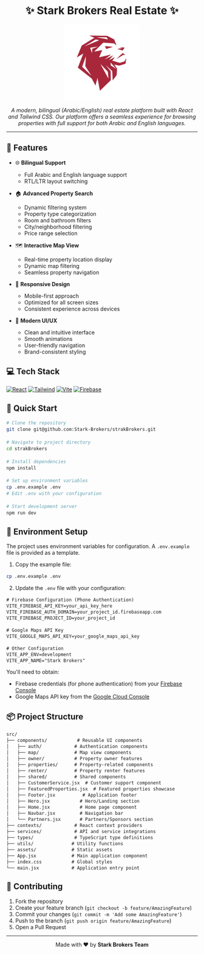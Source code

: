 <div align="center">

# ✨ Stark Brokers Real Estate ✨

<img src="src/assets/logo-nav.jpg" alt="Stark Brokers Logo" width="200"/>

*A modern, bilingual (Arabic/English) real estate platform built with React and Tailwind CSS. Our platform offers a seamless experience for browsing properties with full support for both Arabic and English languages.*

</div>

---

## 🌟 Features

- 🌐 **Bilingual Support**
  - Full Arabic and English language support
  - RTL/LTR layout switching
  
- 🏠 **Advanced Property Search**
  - Dynamic filtering system
  - Property type categorization
  - Room and bathroom filters
  - City/neighborhood filtering
  - Price range selection
  
- 🗺️ **Interactive Map View**
  - Real-time property location display
  - Dynamic map filtering
  - Seamless property navigation
  
- 📱 **Responsive Design**
  - Mobile-first approach
  - Optimized for all screen sizes
  - Consistent experience across devices
  
- 🎨 **Modern UI/UX**
  - Clean and intuitive interface
  - Smooth animations
  - User-friendly navigation
  - Brand-consistent styling

## 💻 Tech Stack

<div align="left">

[![React](https://img.shields.io/badge/React-20232A?style=for-the-badge&logo=react&logoColor=61DAFB)](https://reactjs.org/)
[![Tailwind](https://img.shields.io/badge/Tailwind_CSS-38B2AC?style=for-the-badge&logo=tailwind-css&logoColor=white)](https://tailwindcss.com/)
[![Vite](https://img.shields.io/badge/Vite-646CFF?style=for-the-badge&logo=vite&logoColor=white)](https://vitejs.dev/)
[![Firebase](https://img.shields.io/badge/Firebase-FFCA28?style=for-the-badge&logo=firebase&logoColor=black)](https://firebase.google.com/)

</div>

## 🚀 Quick Start

```bash
# Clone the repository
git clone git@github.com:Stark-Brokers/strakBrokers.git

# Navigate to project directory
cd strakBrokers

# Install dependencies
npm install

# Set up environment variables
cp .env.example .env
# Edit .env with your configuration

# Start development server
npm run dev
```

## 🔧 Environment Setup

The project uses environment variables for configuration. A `.env.example` file is provided as a template.

1. Copy the example file:
```bash
cp .env.example .env
```

2. Update the `.env` file with your configuration:

```env
# Firebase Configuration (Phone Authentication)
VITE_FIREBASE_API_KEY=your_api_key_here
VITE_FIREBASE_AUTH_DOMAIN=your_project_id.firebaseapp.com
VITE_FIREBASE_PROJECT_ID=your_project_id

# Google Maps API Key
VITE_GOOGLE_MAPS_API_KEY=your_google_maps_api_key

# Other Configuration
VITE_APP_ENV=development
VITE_APP_NAME="Stark Brokers"
```

You'll need to obtain:
- Firebase credentials (for phone authentication) from your [Firebase Console](https://console.firebase.google.com)
- Google Maps API key from the [Google Cloud Console](https://console.cloud.google.com)

## 📦 Project Structure

```
src/
├── components/           # Reusable UI components
│   ├── auth/            # Authentication components
│   ├── map/             # Map view components
│   ├── owner/           # Property owner features
│   ├── properties/      # Property-related components
│   ├── renter/          # Property renter features
│   ├── shared/          # Shared components
│   ├── CustomerService.jsx  # Customer support component
│   ├── FeaturedProperties.jsx  # Featured properties showcase
│   ├── Footer.jsx          # Application footer
│   ├── Hero.jsx           # Hero/Landing section
│   ├── Home.jsx           # Home page component
│   ├── Navbar.jsx         # Navigation bar
│   └── Partners.jsx       # Partners/Sponsors section
├── contexts/            # React context providers
├── services/            # API and service integrations
├── types/               # TypeScript type definitions
├── utils/              # Utility functions
├── assets/             # Static assets
├── App.jsx             # Main application component
├── index.css           # Global styles
└── main.jsx            # Application entry point
```

## 🤝 Contributing

1. Fork the repository
2. Create your feature branch (`git checkout -b feature/AmazingFeature`)
3. Commit your changes (`git commit -m 'Add some AmazingFeature'`)
4. Push to the branch (`git push origin feature/AmazingFeature`)
5. Open a Pull Request

---

<div align="center">

Made with ❤️ by **Stark Brokers Team**

</div>
